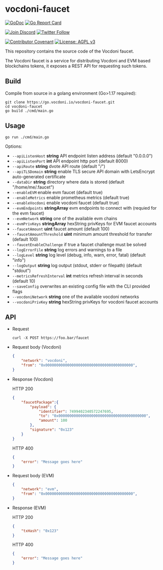 # vocdoni-faucet

[![GoDoc](https://godoc.org/go.vocdoni.io/vocdoni-faucet?status.svg)](https://godoc.org/go.vocdoni.io/vocdoni-faucet)
[![Go Report Card](https://goreportcard.com/badge/go.vocdoni.io/vocdoni-faucet)](https://goreportcard.com/report/go.vocdoni.io/vocdoni-faucet)

[![Join Discord](https://img.shields.io/badge/discord-join%20chat-blue.svg)](https://discord.gg/4hKeArDaU2)
[![Twitter Follow](https://img.shields.io/twitter/follow/vocdoni.svg?style=social&label=Follow)](https://twitter.com/vocdoni)

[![Contributor Covenant](https://img.shields.io/badge/Contributor%20Covenant-v1.4%20adopted-ff69b4.svg)](code-of-conduct.md) [![License: AGPL v3](https://img.shields.io/badge/License-AGPL%20v3-blue.svg)](https://www.gnu.org/licenses/agpl-3.0)

This repository contains the source code of the Vocdoni faucet.

The Vocdoni faucet is a service for distributing Vocdoni and EVM based blockchains tokens, it exposes a REST API
for requesting such tokens.

## Build

Compile from source in a golang environment (Go>1.17 required):

```
git clone https://go.vocdoni.io/vocdoni-faucet.git
cd vocdoni-faucet
go build ./cmd/main.go
```

## Usage

`go run ./cmd/main.go`

Options:
- `--apiListenHost` **string**         API endpoint listen address (default "0.0.0.0")
- `--apiListenPort` **int**            API endpoint http port (default 8000)
- `--apiRoute` **string**              dvote API route (default "/")
- `--apiTLSDomain` **string**          enable TLS secure API domain with LetsEncrypt auto-generated certificate
- `--dataDir` **string**               directory where data is stored (default "/home/me/.faucet")
- `--enableEVM`                        enable evm faucet (default true)
- `--enableMetrics`                    enable prometheus metrics (default true)
- `--enableVocdoni`                    enable vocdoni faucet (default true)
- `--evmEndpoints` **stringArray**     evm endpoints to connect with (requied for the evm faucet)
- `--evmNetwork` **string**            one of the available evm chains
- `--evmPrivKeys` **stringArray**      hexString privKeys for EVM faucet accounts
- `--faucetAmount` **uint**            faucet amount (default 100)
- `--faucetAmountThreshold` **uint**   minimum amount threshold for transfer (default 100)
- `--faucetEnableChallenge`            if true a faucet challenge must be solved
- `--logErrorFile` **string**          log errors and warnings to a file
- `--logLevel` **string**              log level (debug, info, warn, error, fatal) (default "info")
- `--logOutput` **string**             log output (stdout, stderr or filepath) (default "stdout")
- `--metricsRefreshInterval` **int**   metrics refresh interval in seconds (default 10)
- `--saveConfig`                       overwrites an existing config file with the CLI provided flags
- `--vocdoniNetwork` **string**        one of the available vocdoni networks
- `--vocdoniPrivKey` **string**        hexString privKeys for vocdoni faucet accounts

## API

- Request

    `curl -X POST https://foo.bar/faucet`

- Request body (Vocdoni)

    ```json
    {
        "network": "vocdoni",
        "from": "0x0000000000000000000000000000000000000000",
    }
    ```
- Response (Vocdoni)

    HTTP 200

    ```json
    {
        "faucetPackage":{
            "payload": {
                "identifier": 7499402340572247695,
                "to": "0x0000000000000000000000000000000000000000",
                "amount": 100
            },
            "signature": "0x123"
        }
    }
    ```

    HTTP 400

    ```json
    {
        "error": "Message goes here"
    }
    ```

- Request body (EVM)

    ```json
    {
        "network": "evm",
        "from": "0x0000000000000000000000000000000000000000",
    }
    ```

- Response (EVM)

    HTTP 200

    ```json
    {
        "txHash": "0x123"
    }
    ```

    HTTP 400

    ```json
    {
        "error": "Message goes here"
    }
    ```
